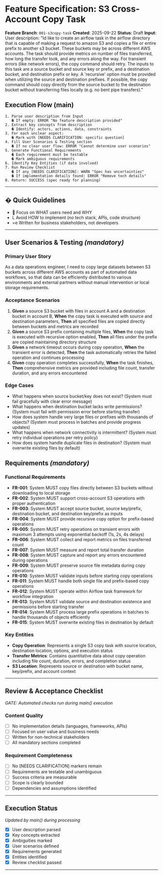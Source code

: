 # Feature Specification: S3 Cross-Account Copy Task

**Feature Branch**: `001-s3copy-task`
**Created**: 2025-09-22
**Status**: Draft
**Input**: User description: "Id like to create an airflow task in the airflow directory that is capable of making a request to amazon S3 and copies a file or entire prefix to another s3 bucket. These buckets may be across different AWS accounts. The task should provide metrics on number of files transferred, how long the transfer took, and any errors along the way. For transient errors (like network errors), the copy command should retry. The inputs to this task are a source bucket and source key or prefix, and a destination bucket, and destination prefix or key. A 'recursive' option must be provided when utilizing the source and destination prefixes. If possible, the copy command should copy directly from the source bucket to the destination bucket without transferring files locally (e.g. no bent pipe transfers)."

## Execution Flow (main)
```
1. Parse user description from Input
   � If empty: ERROR "No feature description provided"
2. Extract key concepts from description
   � Identify: actors, actions, data, constraints
3. For each unclear aspect:
   � Mark with [NEEDS CLARIFICATION: specific question]
4. Fill User Scenarios & Testing section
   � If no clear user flow: ERROR "Cannot determine user scenarios"
5. Generate Functional Requirements
   � Each requirement must be testable
   � Mark ambiguous requirements
6. Identify Key Entities (if data involved)
7. Run Review Checklist
   � If any [NEEDS CLARIFICATION]: WARN "Spec has uncertainties"
   � If implementation details found: ERROR "Remove tech details"
8. Return: SUCCESS (spec ready for planning)
```

---

## � Quick Guidelines
-  Focus on WHAT users need and WHY
- L Avoid HOW to implement (no tech stack, APIs, code structure)
- =e Written for business stakeholders, not developers

---

## User Scenarios & Testing *(mandatory)*

### Primary User Story
As a data operations engineer, I need to copy large datasets between S3 buckets across different AWS accounts as part of automated data workflows, so that data can be efficiently distributed to various environments and external partners without manual intervention or local storage requirements.

### Acceptance Scenarios
1. **Given** a source S3 bucket with files in account A and a destination bucket in account B, **When** the copy task is executed with source and destination parameters, **Then** all specified files are copied directly between buckets and metrics are recorded
2. **Given** a source S3 prefix containing multiple files, **When** the copy task is executed with recursive option enabled, **Then** all files under the prefix are copied maintaining directory structure
3. **Given** a network timeout occurs during copy operation, **When** the transient error is detected, **Then** the task automatically retries the failed operation and continues processing
4. **Given** copy operation completes successfully, **When** the task finishes, **Then** comprehensive metrics are provided including file count, transfer duration, and any errors encountered

### Edge Cases
- What happens when source bucket/key does not exist? (System must fail gracefully with clear error message)
- What happens when destination bucket lacks write permissions? (System must fail with permission error before starting transfer)
- How does system handle very large files or prefixes with thousands of objects? (System must process in batches and provide progress updates)
- What happens when network connectivity is intermittent? (System must retry individual operations per retry policy)
- How does system handle duplicate files in destination? (System must overwrite existing files by default)

## Requirements *(mandatory)*

### Functional Requirements
- **FR-001**: System MUST copy files directly between S3 buckets without downloading to local storage
- **FR-002**: System MUST support cross-account S3 operations with proper authentication
- **FR-003**: System MUST accept source bucket, source key/prefix, destination bucket, and destination key/prefix as inputs
- **FR-004**: System MUST provide recursive copy option for prefix-based operations
- **FR-005**: System MUST retry operations on transient errors with maximum 3 attempts using exponential backoff (1s, 2s, 4s delays)
- **FR-006**: System MUST collect and report metrics on files transferred count
- **FR-007**: System MUST measure and report total transfer duration
- **FR-008**: System MUST capture and report any errors encountered during operations
- **FR-009**: System MUST preserve source file metadata during copy operations
- **FR-010**: System MUST validate inputs before starting copy operations
- **FR-011**: System MUST handle both single file and prefix-based copy operations
- **FR-012**: System MUST operate within Airflow task framework for workflow integration
- **FR-013**: System MUST validate source and destination existence and permissions before starting transfer
- **FR-014**: System MUST process large prefix operations in batches to handle thousands of objects efficiently
- **FR-015**: System MUST overwrite existing files in destination by default

### Key Entities
- **Copy Operation**: Represents a single S3 copy task with source location, destination location, options, and execution status
- **Transfer Metrics**: Contains quantitative data about copy operation including file count, duration, errors, and completion status
- **S3 Location**: Represents source or destination with bucket name, key/prefix, and account context

---

## Review & Acceptance Checklist
*GATE: Automated checks run during main() execution*

### Content Quality
- [ ] No implementation details (languages, frameworks, APIs)
- [ ] Focused on user value and business needs
- [ ] Written for non-technical stakeholders
- [ ] All mandatory sections completed

### Requirement Completeness
- [ ] No [NEEDS CLARIFICATION] markers remain
- [ ] Requirements are testable and unambiguous
- [ ] Success criteria are measurable
- [ ] Scope is clearly bounded
- [ ] Dependencies and assumptions identified

---

## Execution Status
*Updated by main() during processing*

- [x] User description parsed
- [x] Key concepts extracted
- [x] Ambiguities marked
- [x] User scenarios defined
- [x] Requirements generated
- [x] Entities identified
- [x] Review checklist passed

---